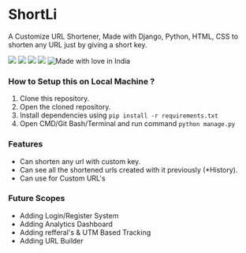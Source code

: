 # ShortLi
A Customize URL Shortener, Made with Django, Python, HTML, CSS to shorten any URL just by giving a short key.

![](https://img.shields.io/badge/Python-3.8-blue?style=for-the-badge&logo=appveyor)
![](https://img.shields.io/badge/Django-3.0-7d8a35?style=for-the-badge&logo=appveyor)
![](https://img.shields.io/badge/HTML-5-E44D26?style=for-the-badge&logo=appveyor)
![](https://img.shields.io/badge/CSS-3-0396DE?style=for-the-badge&logo=appveyor)
![Made with love in India](https://madewithlove.now.sh/in?heart=true&colorB=%2327d369&template=for-the-badge)

### How to Setup this on Local Machine ?

1. Clone this repository.
2. Open the cloned repository.
3. Install dependencies using ``pip install -r requirements.txt``
4. Open CMD/Git Bash/Terminal and run command `python manage.py`

### Features

- Can shorten any url with custom key.
- Can see all the shortened urls created with it previously (*History).
- Can use for Custom URL's

### Future Scopes

- Adding Login/Register System
- Adding Analytics Dashboard
- Adding refferal's & UTM Based Tracking
- Adding URL Builder

